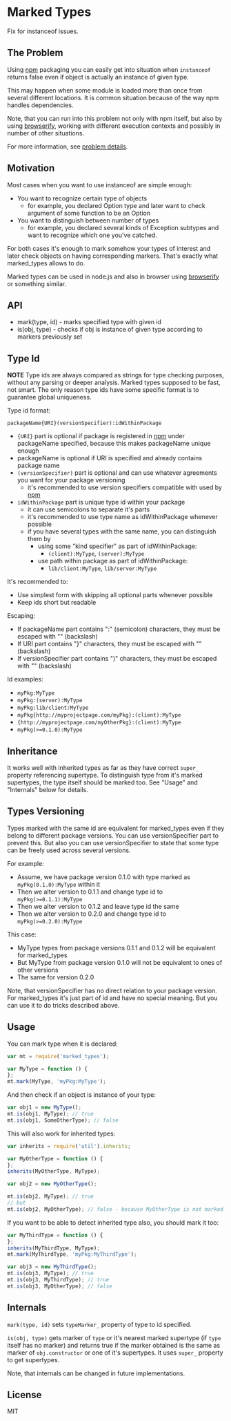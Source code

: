 # Marked Types

Fix for instanceof issues.

## The Problem

Using [npm](https://npmjs.org/) packaging you can easily get into situation when `instanceof` returns false even if object is actually an instance of given type.

This may happen when some module is loaded more than once from several different locations. It is common situation because of the way npm handles dependencies.

Note, that you can run into this problem not only with npm itself, but also by using [browserify](http://browserify.org/), working with different execution contexts and possibly in number of other situations.

For more information, see [problem details](./the_problem.md).

## Motivation

Most cases when you want to use instanceof are simple enough:

* You want to recognize certain type of objects
	* for example, you declared Option type and later want to check argument of some function to be an Option
* You want to distinguish between number of types
	* for example, you declared several kinds of Exception subtypes and want to recognize which one you've catched.

For both cases it's enough to mark somehow your types of interest and later check objects on having corresponding markers. That's exactly what marked_types allows to do.

Marked types can be used in node.js and also in browser using [browserify](http://browserify.org/) or something similar.

## API

* mark(type, id) - marks specified type with given id
* is(obj, type) - checks if obj is instance of given type according to markers previously set

## Type Id

**NOTE** Type ids are always compared as strings for type checking purposes, without any parsing or deeper analysis. Marked types supposed to be fast, not smart. The only reason type ids have some specific format is to guarantee global uniqueness.

Type id format:

`packageName{URI}(versionSpecifier):idWithinPackage`

* `{URI}` part is optional if package is registered in [npm](https://npmjs.org/) under packageName specified, because this makes packageName unique enough
* packageName is optional if URI is specified and already contains package name
* `(versionSpecifier)` part is optional and can use whatever agreements you want for your package versioning
	* it's recommended to use version specifiers compatible with used by [npm](https://npmjs.org/)
* `idWithinPackage` part is unique type id within your package
	* it can use semicolons to separate it's parts
	* it's recommended to use type name as idWithinPackage whenever possible
	* if you have several types with the same name, you can distinguish them by
		* using some "kind specifier" as part of idWithinPackage:
			* `(client):MyType`, `(server):MyType`
		* use path within package as part of idWithinPackage:
			* `lib/client:MyType`, `lib/server:MyType`

It's recommended to:

* Use simplest form with skipping all optional parts whenever possible
* Keep ids short but readable

Escaping:

* If packageName part contains ":" (semicolon) characters, they must be escaped with "\" (backslash)
* If URI part contains "}" characters, they must be escaped with "\" (backslash)
* If versionSpecifier part contains ")" characters, they must be escaped with "\" (backslash)

Id examples:

* `myPkg:MyType`
* `myPkg:(server):MyType`
* `myPkg:lib/client:MyType`
* `myPkg{http://myprojectpage.com/myPkg}:(client):MyType`
* `{http://myprojectpage.com/myOtherPkg}:(client):MyType`
* `myPkg(>=0.1.0):MyType`

## Inheritance

It works well with inherited types as far as they have correct `super_` property referencing supertype. To distinguish type from it's marked supertypes, the type itself should be marked too. See "Usage" and "Internals" below for details.

## Types Versioning

Types marked with the same id are equivalent for marked_types even if they belong to different package versions. You can use versionSpecifier part to prevent this. But also you can use versionSpecifier to state that some type can be freely used across several versions.

For example:

* Assume, we have package version 0.1.0 with type marked as `myPkg(0.1.0):MyType` within it
* Then we alter version to 0.1.1 and change type id to `myPkg(>=0.1.1):MyType`
* Then we alter version to 0.1.2 and leave type id the same
* Then we alter version to 0.2.0 and change type id to `myPkg(>=0.2.0):MyType`

This case:

* MyType types from package versions 0.1.1 and 0.1.2 will be equivalent for marked_types
* But MyType from package version 0.1.0 will not be equivalent to ones of other versions
* The same for version 0.2.0

Note, that versionSpecifier has no direct relation to your package version. For marked_types it's just part of id and have no special meaning. But you can use it to do tricks described above.

## Usage

You can mark type when it is declared:

```js
var mt = require('marked_types');

var MyType = function () {
};
mt.mark(MyType, 'myPkg:MyType');
```

And then check if an object is instance of your type:

```js
var obj1 = new MyType();
mt.is(obj1, MyType); // true
mt.is(obj1, SomeOtherType); // false
```

This will also work for inherited types:

```js
var inherits = require('util').inherits;

var MyOtherType = function () {
};
inherits(MyOtherType, MyType);

var obj2 = new MyOtherType();

mt.is(obj2, MyType); // true
// but
mt.is(obj2, MyOtherType); // false - because MyOtherType is not marked
```

If you want to be able to detect inherited type also, you should mark it too:

```js
var MyThirdType = function () {
};
inherits(MyThirdType, MyType);
mt.mark(MyThirdType, 'myPkg:MyThirdType');

var obj3 = new MyThirdType();
mt.is(obj3, MyType); // true
mt.is(obj3, MyThirdType); // true
mt.is(obj3, MyOtherType); // false
```

## Internals

`mark(type, id)` sets `typeMarker_` property of type to id specified.

`is(obj, type)` gets marker of `type` or it's nearest marked supertype (if `type` itself has no marker) and returns true if the marker obtained is the same as marker of `obj.constructor` or one of it's supertypes. It uses `super_` property to get supertypes.

Note, that internals can be changed in future implementations.

## License

MIT
